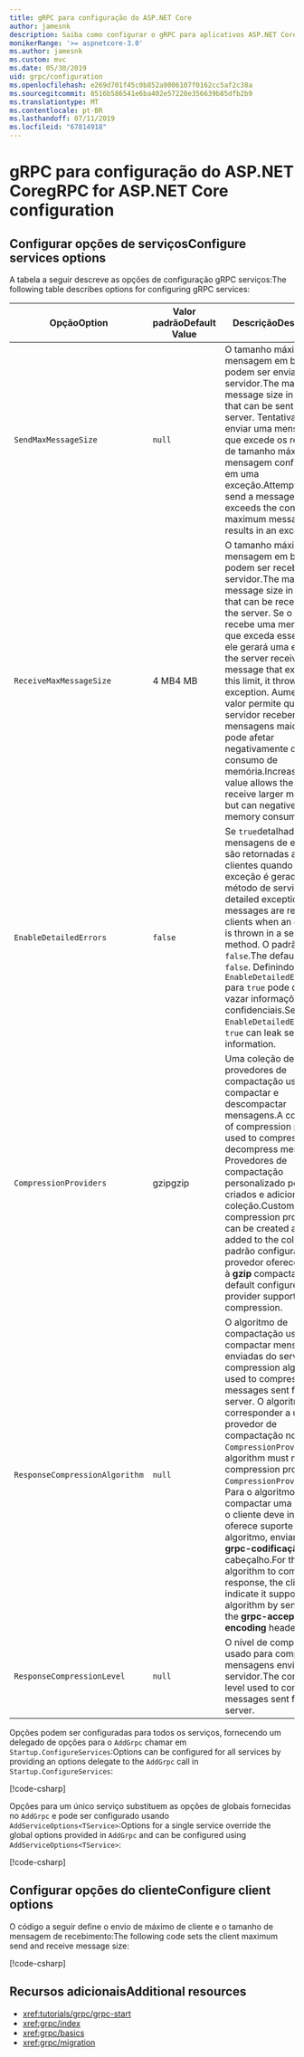 ```yaml
---
title: gRPC para configuração do ASP.NET Core
author: jamesnk
description: Saiba como configurar o gRPC para aplicativos ASP.NET Core.
monikerRange: '>= aspnetcore-3.0'
ms.author: jamesnk
ms.custom: mvc
ms.date: 05/30/2019
uid: grpc/configuration
ms.openlocfilehash: e269d701f45c0b852a9006107f0162cc5af2c38a
ms.sourcegitcommit: 8516b586541e6ba402e57228e356639b85dfb2b9
ms.translationtype: MT
ms.contentlocale: pt-BR
ms.lasthandoff: 07/11/2019
ms.locfileid: "67814918"
---
```

# <a name="grpc-for-aspnet-core-configuration"></a><span data-ttu-id="fe86b-103">gRPC para configuração do ASP.NET Core</span><span class="sxs-lookup"><span data-stu-id="fe86b-103">gRPC for ASP.NET Core configuration</span></span>

## <a name="configure-services-options"></a><span data-ttu-id="fe86b-104">Configurar opções de serviços</span><span class="sxs-lookup"><span data-stu-id="fe86b-104">Configure services options</span></span>

<span data-ttu-id="fe86b-105">A tabela a seguir descreve as opções de configuração gRPC serviços:</span><span class="sxs-lookup"><span data-stu-id="fe86b-105">The following table describes options for configuring gRPC services:</span></span>

| <span data-ttu-id="fe86b-106">Opção</span><span class="sxs-lookup"><span data-stu-id="fe86b-106">Option</span></span> | <span data-ttu-id="fe86b-107">Valor padrão</span><span class="sxs-lookup"><span data-stu-id="fe86b-107">Default Value</span></span> | <span data-ttu-id="fe86b-108">Descrição</span><span class="sxs-lookup"><span data-stu-id="fe86b-108">Description</span></span> |
| ------ | ------------- | ----------- |
| `SendMaxMessageSize` | `null` | <span data-ttu-id="fe86b-109">O tamanho máximo da mensagem em bytes, que podem ser enviados do servidor.</span><span class="sxs-lookup"><span data-stu-id="fe86b-109">The maximum message size in bytes that can be sent from the server.</span></span> <span data-ttu-id="fe86b-110">Tentativa de enviar uma mensagem que excede os resultados de tamanho máximo de mensagem configurado em uma exceção.</span><span class="sxs-lookup"><span data-stu-id="fe86b-110">Attempting to send a message that exceeds the configured maximum message size results in an exception.</span></span> |
| `ReceiveMaxMessageSize` | <span data-ttu-id="fe86b-111">4 MB</span><span class="sxs-lookup"><span data-stu-id="fe86b-111">4 MB</span></span> | <span data-ttu-id="fe86b-112">O tamanho máximo da mensagem em bytes, que podem ser recebidas pelo servidor.</span><span class="sxs-lookup"><span data-stu-id="fe86b-112">The maximum message size in bytes that can be received by the server.</span></span> <span data-ttu-id="fe86b-113">Se o servidor recebe uma mensagem que exceda esse limite, ele gerará uma exceção.</span><span class="sxs-lookup"><span data-stu-id="fe86b-113">If the server receives a message that exceeds this limit, it throws an exception.</span></span> <span data-ttu-id="fe86b-114">Aumentar esse valor permite que o servidor receber mensagens maiores, mas pode afetar negativamente o consumo de memória.</span><span class="sxs-lookup"><span data-stu-id="fe86b-114">Increasing this value allows the server to receive larger messages, but can negatively impact memory consumption.</span></span> |
| `EnableDetailedErrors` | `false` | <span data-ttu-id="fe86b-115">Se `true`detalhada mensagens de exceção são retornadas aos clientes quando uma exceção é gerada em um método de serviço.</span><span class="sxs-lookup"><span data-stu-id="fe86b-115">If `true`, detailed exception messages are returned to clients when an exception is thrown in a service method.</span></span> <span data-ttu-id="fe86b-116">O padrão é `false`.</span><span class="sxs-lookup"><span data-stu-id="fe86b-116">The default is `false`.</span></span> <span data-ttu-id="fe86b-117">Definindo `EnableDetailedErrors` para `true` pode deixar vazar informações confidenciais.</span><span class="sxs-lookup"><span data-stu-id="fe86b-117">Setting `EnableDetailedErrors` to `true` can leak sensitive information.</span></span> |
| `CompressionProviders` | <span data-ttu-id="fe86b-118">gzip</span><span class="sxs-lookup"><span data-stu-id="fe86b-118">gzip</span></span> | <span data-ttu-id="fe86b-119">Uma coleção de provedores de compactação usado para compactar e descompactar mensagens.</span><span class="sxs-lookup"><span data-stu-id="fe86b-119">A collection of compression providers used to compress and decompress messages.</span></span> <span data-ttu-id="fe86b-120">Provedores de compactação personalizado podem ser criados e adicionados à coleção.</span><span class="sxs-lookup"><span data-stu-id="fe86b-120">Custom compression providers can be created and added to the collection.</span></span> <span data-ttu-id="fe86b-121">O padrão configurado o provedor oferece suporte à **gzip** compactação.</span><span class="sxs-lookup"><span data-stu-id="fe86b-121">The default configured provider supports **gzip** compression.</span></span> |
| `ResponseCompressionAlgorithm` | `null` | <span data-ttu-id="fe86b-122">O algoritmo de compactação usado para compactar mensagens enviadas do servidor.</span><span class="sxs-lookup"><span data-stu-id="fe86b-122">The compression algorithm used to compress messages sent from the server.</span></span> <span data-ttu-id="fe86b-123">O algoritmo deve corresponder a um provedor de compactação no `CompressionProviders`.</span><span class="sxs-lookup"><span data-stu-id="fe86b-123">The algorithm must match a compression provider in `CompressionProviders`.</span></span> <span data-ttu-id="fe86b-124">Para o algoritmo compactar uma resposta, o cliente deve indicar oferece suporte ao algoritmo, enviando-as **grpc-codificação aceita** cabeçalho.</span><span class="sxs-lookup"><span data-stu-id="fe86b-124">For the algorithm to compress a response, the client must indicate it supports the algorithm by sending it in the **grpc-accept-encoding** header.</span></span> |
| `ResponseCompressionLevel` | `null` | <span data-ttu-id="fe86b-125">O nível de compactação usado para compactar mensagens enviadas do servidor.</span><span class="sxs-lookup"><span data-stu-id="fe86b-125">The compress level used to compress messages sent from the server.</span></span> |

<span data-ttu-id="fe86b-126">Opções podem ser configuradas para todos os serviços, fornecendo um delegado de opções para o `AddGrpc` chamar em `Startup.ConfigureServices`:</span><span class="sxs-lookup"><span data-stu-id="fe86b-126">Options can be configured for all services by providing an options delegate to the `AddGrpc` call in `Startup.ConfigureServices`:</span></span>

[!code-csharp[](~/grpc/configuration/sample/GrcpService/Startup.cs?name=snippet)]

<span data-ttu-id="fe86b-127">Opções para um único serviço substituem as opções de globais fornecidas no `AddGrpc` e pode ser configurado usando `AddServiceOptions<TService>`:</span><span class="sxs-lookup"><span data-stu-id="fe86b-127">Options for a single service override the global options provided in `AddGrpc` and can be configured using `AddServiceOptions<TService>`:</span></span>

[!code-csharp[](~/grpc/configuration/sample/GrcpService/Startup2.cs?name=snippet)]

## <a name="configure-client-options"></a><span data-ttu-id="fe86b-128">Configurar opções do cliente</span><span class="sxs-lookup"><span data-stu-id="fe86b-128">Configure client options</span></span>

<span data-ttu-id="fe86b-129">O código a seguir define o envio de máximo de cliente e o tamanho de mensagem de recebimento:</span><span class="sxs-lookup"><span data-stu-id="fe86b-129">The following code sets the client maximum send and receive message size:</span></span>

[!code-csharp[](~/grpc/configuration/sample/Program.cs?name=snippet&highlight=3-6)]

## <a name="additional-resources"></a><span data-ttu-id="fe86b-130">Recursos adicionais</span><span class="sxs-lookup"><span data-stu-id="fe86b-130">Additional resources</span></span>

* <xref:tutorials/grpc/grpc-start>
* <xref:grpc/index>
* <xref:grpc/basics>
* <xref:grpc/migration>
